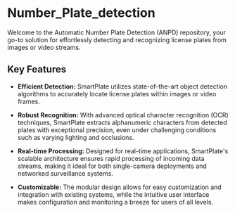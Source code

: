 # Number_Plate_detection
Welcome to the Automatic Number Plate Detection (ANPD) repository, your go-to solution for effortlessly detecting and recognizing license plates from images or video streams.
## Key Features

- **Efficient Detection:** SmartPlate utilizes state-of-the-art object detection algorithms to accurately locate license plates within images or video frames.
  
- **Robust Recognition:** With advanced optical character recognition (OCR) techniques, SmartPlate extracts alphanumeric characters from detected plates with exceptional precision, even under challenging conditions such as varying lighting and occlusions.
  
- **Real-time Processing:** Designed for real-time applications, SmartPlate's scalable architecture ensures rapid processing of incoming data streams, making it ideal for both single-camera deployments and networked surveillance systems.
  
- **Customizable:** The modular design allows for easy customization and integration with existing systems, while the intuitive user interface makes configuration and monitoring a breeze for users of all levels.
  
